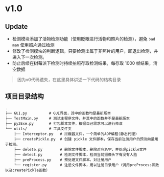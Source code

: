 # v1.0

## Update

- 检测模块添加了活物检测功能（使用眨眼进行活物和照片的检测），避免 `bad man` 使用照片通过检测
- 修改了检测模块的判断逻辑，只要检测出属于非照片的用户，即退出检测，并进入下一次检测。
- 防止后续在树莓派下检测时持续拍照存取检测结果，每存取 1000 帧结果，清空数据

> 因为v0代码遗失，在这里具体讲述一下代码的结构目录

## 项目目录结构
```
.
├── GUI.py          # GUI界面，其中的函数均是最新版本
├── TestMain.py     # 测试主程序文件，并其中的函数并不是最新版本
├── py2Exe.py       # 打包脚本文件，根据自己需求可以进行修改
└── utils/          # 工具文件夹
    ├── Interceptor.py   # 拦截器文件，一个简单的AOP编程(静态代理)
    ├── createPickle.py  # 创建 pickle 文件脚本，保存当前注册用户的预测向量用于检测。
    ├── delete.py        # 删除文件脚本，删除对应名字，并处理pickle文件
    ├── detect.py        # 检测文件脚本，检测当前摄像头下有没有人脸
    ├── preProcess.py    # 预处理文件脚本，对注册用户
    └── register.py      # 注册文件脚本，用以注册目录用户（调用preProcess函数以及createPickle函数）
```
